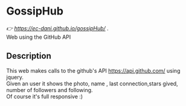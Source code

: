 # GossipHub 
_👉 https://ec-dani.github.io/gossipHub/_ .  <br/>
Web using the GitHub API

## Description
This web makes calls to the github's API https://api.github.com/ using jquery.  <br/>
Given an user it shows the photo, name , last connection,stars gived, number of followers and following.  <br/>
Of course it's full responsive :)  
